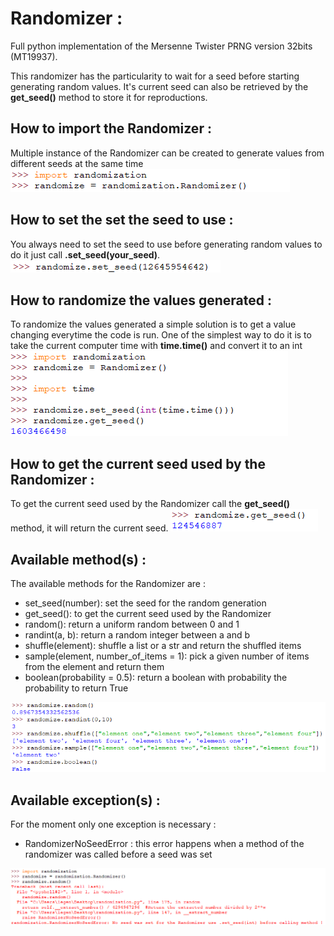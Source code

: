 # Randomizer :
Full python implementation of the Mersenne Twister PRNG version 32bits (MT19937).

This randomizer has the particularity to wait for a seed before starting generating random values.
It's current seed can also be retrieved by the __get_seed()__ method to store it for reproductions.

## How to import the Randomizer :

Multiple instance of the Randomizer can be created to generate values from different seeds at the same time
![How to import the randomizer image](./pictures/how-to-import-it.png?raw=true "Importation of the Randomizer")

## How to set the set the seed to use :

You always need to set the seed to use before generating random values to do it just call __.set_seed(your_seed)__.
![How to set the seed to use image](./pictures/set_seed.png?raw=true "Set the seed to use")

## How to randomize the values generated :

To randomize the values generated a simple solution is to get a value changing everytime the code is run.
One of the simplest way to do it is to take the current computer time with __time.time()__ and convert it to an int
![How to randomize the values image](./pictures/how-to-randomize-it.png?raw=true "Get the current time")

## How to get the current seed used by the Randomizer :

To get the current seed used by the Randomizer call the __get_seed()__ method, it will return the current seed.
![How to get the current seed used image](./pictures/get_seed.png?raw=true "Get the current seed")

## Available method(s) :

The available methods for the Randomizer are :
   - set_seed(number): set the seed for the random generation
   - get_seed(): to get the current seed used by the Randomizer
   - random(): return a uniform random between 0 and 1
   - randint(a, b): return a random integer between a and b
   - shuffle(element): shuffle a list or a str and return the shuffled items
   - sample(element, number_of_items = 1): pick a given number of items from the element and return them
   - boolean(probability = 0.5): return a boolean with probability the probability to return True

![Available method(s) image](./pictures/methods.png?raw=true "Methods available")

## Available exception(s) :

For the moment only one exception is necessary :
  - RandomizerNoSeedError : this error happens when a method of the randomizer was called before a seed was set
  
![Available exception(s) image](./pictures/exceptions.png?raw=true "Exceptions available")
